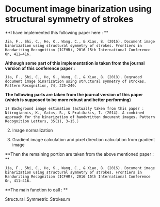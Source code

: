 # Document image binarization using structural symmetry of strokes

**I have implemented this following paper here : **
```
Jia, F., Shi, C., He, K., Wang, C., & Xiao, B. (2016). Document image binarization using structural symmetry of strokes. Frontiers in Handwriting Recognition (ICFHR), 2016 15th International Conference On, 411–416.
```

**Although some part of this implementation is taken from the journal version of this conference paper :**
```
Jia, F., Shi, C., He, K., Wang, C., & Xiao, B. (2018). Degraded document image binarization using structural symmetry of strokes. Pattern Recognition, 74, 225–240. 
```

**The following parts are taken from the journal version of this paper (which is supposed to be more robust and better performing)**
```
1) Background image estimation (actually taken from this paper : Ntirogiannis, K., Gatos, B., & Pratikakis, I. (2014). A combined approach for the binarization of handwritten document images. Pattern Recognition Letters, 35(1), 3–15.)
```
2) Image normalization 

3) Gradient image calculation and pixel direction calculation from gradient image

**Then the remaining portion are taken from the above mentioned paper : **
```
Jia, F., Shi, C., He, K., Wang, C., & Xiao, B. (2016). Document image binarization using structural symmetry of strokes. Frontiers in Handwriting Recognition (ICFHR), 2016 15th International Conference On, 411–416.
```


**The main function to call : **

Structural_Symmetric_Strokes.m 
